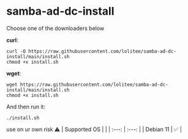 # samba-ad-dc-install

Choose one of the downloaders below  

**curl**:  
```  
curl -O https://raw.githubusercontent.com/lolitee/samba-ad-dc-install/main/install.sh  
chmod +x install.sh  
```  
**wget**:  
```  
wget https://raw.githubusercontent.com/lolitee/samba-ad-dc-install/main/install.sh  
chmod +x install.sh  
```  
And then run it:
```  
./install.sh  
```

use on ur own risk ⚠️
| Supported OS     |  |
| :---:      | :---:       |
| Debian 11 | ✅ |

